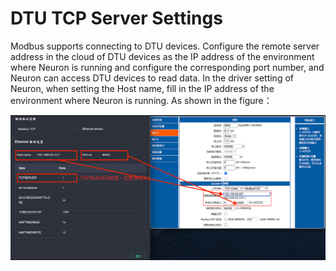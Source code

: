# DTU TCP Server Settings

Modbus supports connecting to DTU devices. Configure the remote server address in the cloud of DTU devices as the IP address of the environment where Neuron is running and configure the corresponding port number, and Neuron can access DTU devices to read data. In the driver setting of Neuron, when setting the Host name, fill in the IP address of the environment where Neuron is running. As shown in the figure：

![tcp-server](./assets/tcp-server.png)
